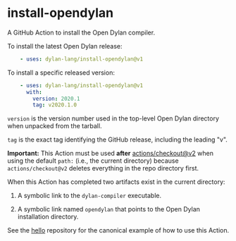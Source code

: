 # install-opendylan

A GitHub Action to install the Open Dylan compiler.

To install the latest Open Dylan release:

```yaml
    - uses: dylan-lang/install-opendylan@v1
```

To install a specific released version:

```yaml
    - uses: dylan-lang/install-opendylan@v1
      with:
        version: 2020.1
        tag: v2020.1.0
```

`version` is the version number used in the top-level Open Dylan directory when
unpacked from the tarball.

`tag` is the exact tag identifying the GitHub release, including the leading
"v".

**Important:** This Action must be used **after**
[actions/checkout@v2](https://github.com/actions/checkout) when using the
default `path:` (i.e., the current directory) because `actions/checkout@v2`
deletes everything in the repo directory first.

When this Action has completed two artifacts exist in the current directory:

1.  A symbolic link to the `dylan-compiler` executable.

2.  A symbolic link named `opendylan` that points to the Open Dylan
    installation directory.

See the [hello](https://github.com/cgay/hello) repository for the canonical
example of how to use this Action.
